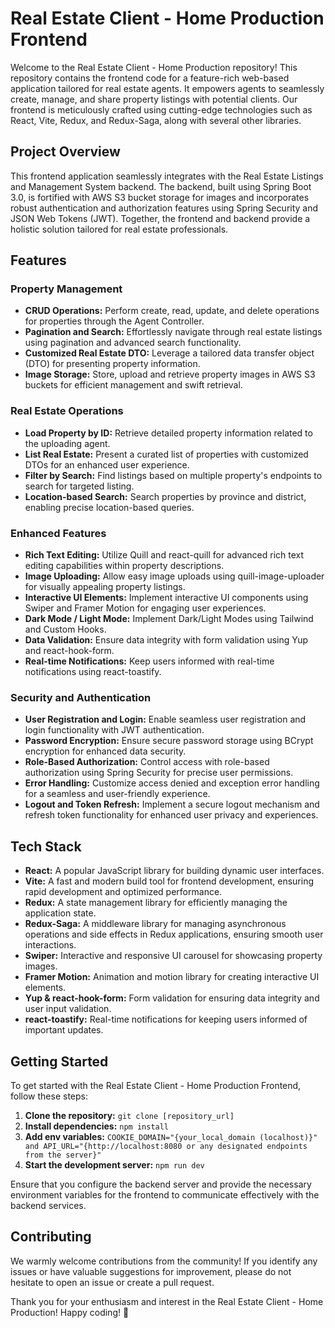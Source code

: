# Real Estate Client - Home Production Frontend

Welcome to the Real Estate Client - Home Production repository! This repository contains the frontend code for a feature-rich web-based application tailored for real estate agents. It empowers agents to seamlessly create, manage, and share property listings with potential clients. Our frontend is meticulously crafted using cutting-edge technologies such as React, Vite, Redux, and Redux-Saga, along with several other libraries.

## Project Overview

This frontend application seamlessly integrates with the Real Estate Listings and Management System backend. The backend, built using Spring Boot 3.0, is fortified with AWS S3 bucket storage for images and incorporates robust authentication and authorization features using Spring Security and JSON Web Tokens (JWT). Together, the frontend and backend provide a holistic solution tailored for real estate professionals.

## Features

### Property Management

- **CRUD Operations:** Perform create, read, update, and delete operations for properties through the Agent Controller.
- **Pagination and Search:** Effortlessly navigate through real estate listings using pagination and advanced search functionality.
- **Customized Real Estate DTO:** Leverage a tailored data transfer object (DTO) for presenting property information.
- **Image Storage:** Store, upload and retrieve property images in AWS S3 buckets for efficient management and swift retrieval.

### Real Estate Operations

- **Load Property by ID:** Retrieve detailed property information related to the uploading agent.
- **List Real Estate:** Present a curated list of properties with customized DTOs for an enhanced user experience.
- **Filter by Search:** Find listings based on multiple property's endpoints to search for targeted listing.
- **Location-based Search:** Search properties by province and district, enabling precise location-based queries.

### Enhanced Features

- **Rich Text Editing:** Utilize Quill and react-quill for advanced rich text editing capabilities within property descriptions.
- **Image Uploading:** Allow easy image uploads using quill-image-uploader for visually appealing property listings.
- **Interactive UI Elements:** Implement interactive UI components using Swiper and Framer Motion for engaging user experiences.
- **Dark Mode / Light Mode:** Implement Dark/Light Modes using Tailwind and Custom Hooks.
- **Data Validation:** Ensure data integrity with form validation using Yup and react-hook-form.
- **Real-time Notifications:** Keep users informed with real-time notifications using react-toastify.

### Security and Authentication

- **User Registration and Login:** Enable seamless user registration and login functionality with JWT authentication.
- **Password Encryption:** Ensure secure password storage using BCrypt encryption for enhanced data security.
- **Role-Based Authorization:** Control access with role-based authorization using Spring Security for precise user permissions.
- **Error Handling:** Customize access denied and exception error handling for a seamless and user-friendly experience.
- **Logout and Token Refresh:** Implement a secure logout mechanism and refresh token functionality for enhanced user privacy and experiences.

## Tech Stack

- **React:** A popular JavaScript library for building dynamic user interfaces.
- **Vite:** A fast and modern build tool for frontend development, ensuring rapid development and optimized performance.
- **Redux:** A state management library for efficiently managing the application state.
- **Redux-Saga:** A middleware library for managing asynchronous operations and side effects in Redux applications, ensuring smooth user interactions.
- **Swiper:** Interactive and responsive UI carousel for showcasing property images.
- **Framer Motion:** Animation and motion library for creating interactive UI elements.
- **Yup & react-hook-form:** Form validation for ensuring data integrity and user input validation.
- **react-toastify:** Real-time notifications for keeping users informed of important updates.

## Getting Started

To get started with the Real Estate Client - Home Production Frontend, follow these steps:

1. **Clone the repository:** `git clone [repository_url]`
2. **Install dependencies:** `npm install`
3. **Add env variables:** `COOKIE_DOMAIN="{your_local_domain (localhost)}" and API_URL="{http://localhost:8080 or any designated endpoints from the server}"`
4. **Start the development server:** `npm run dev`

Ensure that you configure the backend server and provide the necessary environment variables for the frontend to communicate effectively with the backend services.

## Contributing

We warmly welcome contributions from the community! If you identify any issues or have valuable suggestions for improvement, please do not hesitate to open an issue or create a pull request.

Thank you for your enthusiasm and interest in the Real Estate Client - Home Production! Happy coding! 🚀
